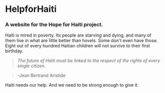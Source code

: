 # HelpforHaiti
### A website for the Hope for Haiti project.

Haiti is mired in poverty. Its people are starving and dying, and many of them live in what are little better than hovels. Some don't even have those. Eight out of every hundred Haitian children will not survive to their first birthday.

> *The future of Haiti must be linked to the respect of the rights of every single citizen.*

> \-Jean Bertrand Aristide

Haiti needs our help. And we need to be strong enough to give it.
